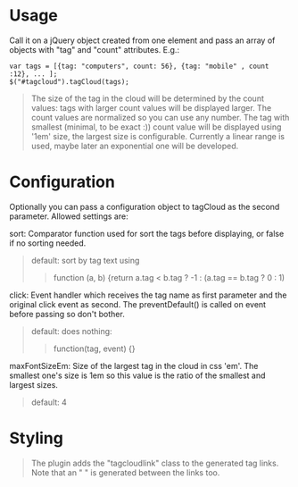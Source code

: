 # Usage #

Call it on a jQuery object created from one element and pass an array of
objects with "tag" and "count" attributes. E.g.:

```
var tags = [{tag: "computers", count: 56}, {tag: "mobile" , count :12}, ... ];
$("#tagcloud").tagCloud(tags);
```

> The size of the tag in the cloud will be determined by the count values: tags with larger count values will be displayed larger. The count values are normalized so you can use any number. The tag with smallest (minimal, to be exact :)) count value will be displayed using '1em' size, the largest size is configurable. Currently a linear range is used, maybe later an exponential one will be developed.

# Configuration #

Optionally you can pass a configuration object to tagCloud as the second
parameter. Allowed settings are:

sort: Comparator function used for sort the tags before displaying, or false if no sorting needed.

> default: sort by tag text using
> > function (a, b) {return a.tag < b.tag ? -1 : (a.tag == b.tag ? 0 : 1)

click: Event handler which receives the tag name as first parameter and the original click event as second. The preventDefault() is called on event before passing so don't bother.


> default: does nothing:
> > function(tag, event) {}


maxFontSizeEm: Size of the largest tag in the cloud in css 'em'. The smallest one's size is 1em so this value is the ratio of the smallest and largest sizes.


> default: 4


# Styling #

> The plugin adds the "tagcloudlink" class to the generated tag links. Note that an "&nbsp;" is generated between the links too.